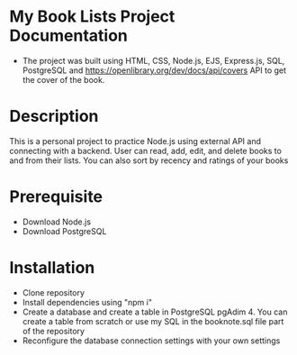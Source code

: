 # My Book Lists Project Documentation
* The project was built using HTML, CSS, Node.js, EJS, Express.js, SQL, PostgreSQL and https://openlibrary.org/dev/docs/api/covers API to get the cover of the book.
  
# Description
This is a personal project to practice Node.js using external API and connecting with a backend.
User can read, add, edit, and delete books to and from their lists.
You can also sort by recency and ratings of your books

# Prerequisite
* Download Node.js
* Download PostgreSQL

# Installation
* Clone repository
* Install dependencies using "npm i"
* Create a database and create a table in PostgreSQL pgAdim 4. You can create a table from scratch or use my SQL in the booknote.sql file part of the repository
* Reconfigure the database connection settings with your own settings
